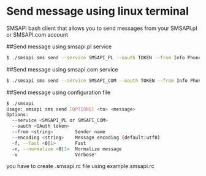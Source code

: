 Send message using linux terminal
===========

SMSAPI bash client that allows you to send messages from your SMSAPI.pl or SMSAPI.com account

##Send message using smsapi.pl service
```bash
$ ./smsapi sms send --service SMSAPI_PL --oauth TOKEN --from Info PhoneNumber1,PhoneNumber2 "Hello world"
```

##Send message using smsapi.com service
```bash
$ ./smsapi sms send --service SMSAPI_COM --oauth TOKEN --from Info PhoneNumber1,PhoneNumber2 "Hello world"
```

##Send message using configuration file
```bash
$ ./smsapi 
Usage: smsapi sms send [OPTIONS] <to> <message>
Options:
  --service <SMSAPI_PL or SMSAPI_COM>
  --oauth <OAuth token>
  --from <string>        Sender name
  --encoding <string>    Message encoding (default:utf8)
  -f, --fast <0|1>       Fast
  -n, --normalize <0|1>  Normalize message
  -v                     Verbose"
```

you have to create .smsapi.rc file using example.smsapi.rc
